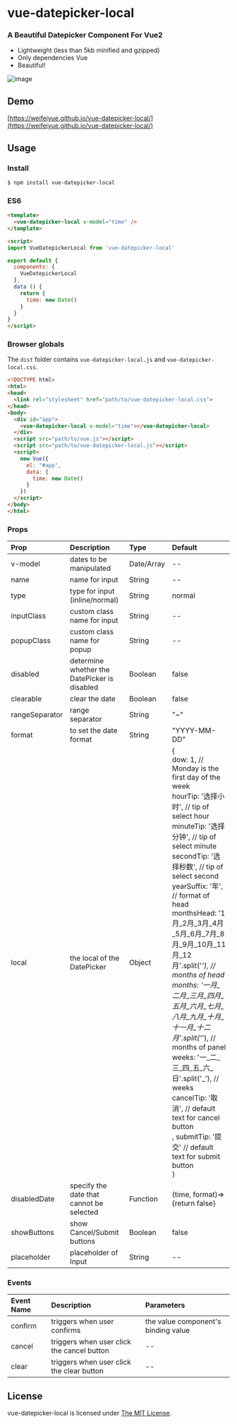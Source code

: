 # vue-datepicker-local

### A Beautiful Datepicker Component For Vue2
* Lightweight (less than 5kb minified and gzipped)
* Only dependencies Vue
* Beautiful!

![image](https://raw.githubusercontent.com/weifeiyue/vue-datepicker-local/gh-pages/preview.png)

## Demo
[https://weifeiyue.github.io/vue-datepicker-local/](https://weifeiyue.github.io/vue-datepicker-local/)

## Usage

### Install

```bash
$ npm install vue-datepicker-local
```

### ES6
```html
<template>
  <vue-datepicker-local v-model="time" />
</template>

<script>
import VueDatepickerLocal from 'vue-datepicker-local'

export default {
  components: {
    VueDatepickerLocal
  },
  data () {
    return {
      time: new Date()
    }
  }
}
</script>
```

### Browser globals
The `dist` folder contains `vue-datepicker-local.js` and `vue-datepicker-local.css`.
```html
<!DOCTYPE html>
<html>
<head>
  <link rel="stylesheet" href="path/to/vue-datepicker-local.css">
</head>
<body>
  <div id="app">
    <vue-datepicker-local v-model="time"></vue-datepicker-local>
  </div>
  <script src="path/to/vue.js"></script>
  <script src="path/to/vue-datepicker-local.js"></script>
  <script>
    new Vue({
      el: "#app",
      data: {
        time: new Date()
      }
    })
  </script>
</body>
</html>

```
### Props

| Prop           | Description                                      | Type       | Default            |
|:---------------|:-------------------------------------------------|:-----------|:-------------------|
| v-model        | dates to be manipulated                          | Date/Array | --                 |
| name           | name for input                                   | String     | --                 |
| type           | type for input (inline/normal)                   | String     | normal             |
| inputClass     | custom class name for input                      | String     | --                 |
| popupClass     | custom class name for popup                      | String     | --                 |
| disabled       | determine whether the DatePicker is disabled     | Boolean    | false              |
| clearable      | clear the date                                   | Boolean    | false              |
| rangeSeparator | range separator                                  | String     | "~"                |
| format         | to set the date format                           | String     | "YYYY-MM-DD"       |
| local          | the local of the DatePicker                      | Object     | {<br/>dow: 1, // Monday is the first day of the week<br/>hourTip: '选择小时', // tip of select hour<br/>minuteTip: '选择分钟', // tip of select minute<br/>secondTip: '选择秒数', // tip of select second<br/>yearSuffix: '年', // format of head<br/>monthsHead: '1月_2月_3月_4月_5月_6月_7月_8月_9月_10月_11月_12月'.split('_'), // months of head<br/>months: '一月_二月_三月_四月_五月_六月_七月_八月_九月_十月_十一月_十二月'.split('_'), // months of panel<br/>weeks: '一_二_三_四_五_六_日'.split('_'), // weeks<br/> cancelTip: '取消', // default text for cancel button <br />, submitTip: '提交' // default text for submit button <br />}                 |
| disabledDate | specify the date that cannot be selected         | Function   | (time, format)=>{return false} |
| showButtons  | show Cancel/Submit buttons                       | Boolean  | false              |
| placeholder	 | placeholder of Input | String     | --                 |

### Events

| Event Name     | Description                                      |  Parameters                          |
|:---------------|:-------------------------------------------------|:-------------------------------------|
| confirm        |triggers when user confirms                       |  the value component's binding value |
| cancel         |triggers when user click the cancel button        | --                                   |
| clear          |triggers when user click the clear button         | --                                   |
## License
vue-datepicker-local is licensed under [The MIT License](LICENSE).
